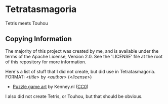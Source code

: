 # Tetratasmagoria
Tetris meets Touhou

## Copying Information
The majority of this project was created by me, and is available under the terms of the Apache License, Version 2.0. See the 'LICENSE' file at the root of this repository for more information.

Here's a list of stuff that I did not create, but did use in Tetratasmagoria. FORMAT: <*title*> by <*author*> (<*license*>)

* [Puzzle game art](https://opengameart.org/content/puzzle-game-art) by Kenney.nl ([CC0](http://creativecommons.org/publicdomain/zero/1.0/))

I also did not create Tetris, or Touhou, but that should be obvious.
